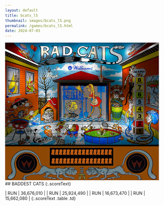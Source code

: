 ```yaml
---
layout: default
title: bcats_l5
thumbnail: images/bcats_l5.png
permalink: /games/bcats_l5.html
date: 2024-07-03
---
```


<img src="../images/bcats_l5.png" class="gameThumbnail img-fluid mx-auto align-middle">
## BADDEST CATS
{:.scoreText}

| RUN | 36,676,010 | 
| RUN | 25,924,490 | 
| RUN | 16,673,470 | 
| RUN | 15,662,080 | 
{:.scoreText .table .td}
